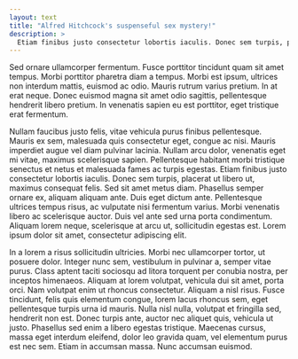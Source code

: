 ```yaml
---
layout: text
title: "Alfred Hitchcock's suspenseful sex mystery!"
description: >
  Etiam finibus justo consectetur lobortis iaculis. Donec sem turpis, placerat ut libero ut, maximus consequat felis. Sed sit amet metus diam.
---
```


Sed ornare ullamcorper fermentum. Fusce porttitor tincidunt quam sit amet tempus. Morbi porttitor pharetra diam a tempus. Morbi est ipsum, ultrices non interdum mattis, euismod ac odio. Mauris rutrum varius pretium. In at erat neque. Donec euismod magna sit amet odio sagittis, pellentesque hendrerit libero pretium. In venenatis sapien eu est porttitor, eget tristique erat fermentum.<!--more-->

Nullam faucibus justo felis, vitae vehicula purus finibus pellentesque. Mauris ex sem, malesuada quis consectetur eget, congue ac nisi. Mauris imperdiet augue vel diam pulvinar lacinia. Nullam arcu dolor, venenatis eget mi vitae, maximus scelerisque sapien. Pellentesque habitant morbi tristique senectus et netus et malesuada fames ac turpis egestas. Etiam finibus justo consectetur lobortis iaculis. Donec sem turpis, placerat ut libero ut, maximus consequat felis. Sed sit amet metus diam. Phasellus semper ornare ex, aliquam aliquam ante. Duis eget dictum ante. Pellentesque ultrices tempus risus, ac vulputate nisi fermentum varius. Morbi venenatis libero ac scelerisque auctor. Duis vel ante sed urna porta condimentum. Aliquam lorem neque, scelerisque at arcu ut, sollicitudin egestas est. Lorem ipsum dolor sit amet, consectetur adipiscing elit.

In a lorem a risus sollicitudin ultricies. Morbi nec ullamcorper tortor, ut posuere dolor. Integer nunc sem, vestibulum in pulvinar a, semper vitae purus. Class aptent taciti sociosqu ad litora torquent per conubia nostra, per inceptos himenaeos. Aliquam at lorem volutpat, vehicula dui sit amet, porta orci. Nam volutpat enim ut rhoncus consectetur. Aliquam a nisl risus. Fusce tincidunt, felis quis elementum congue, lorem lacus rhoncus sem, eget pellentesque turpis urna id mauris. Nulla nisl nulla, volutpat et fringilla sed, hendrerit non est. Donec turpis ante, auctor nec aliquet quis, vehicula ut justo. Phasellus sed enim a libero egestas tristique. Maecenas cursus, massa eget interdum eleifend, dolor leo gravida quam, vel elementum purus est nec sem. Etiam in accumsan massa. Nunc accumsan euismod.

